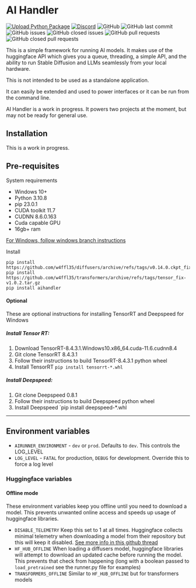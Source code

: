 # AI Handler
[![Upload Python Package](https://github.com/Capsize-Games/aihandler/actions/workflows/python-publish.yml/badge.svg)](https://github.com/Capsize-Games/aihandler/actions/workflows/python-publish.yml)
[![Discord](https://img.shields.io/discord/839511291466219541?color=5865F2&logo=discord&logoColor=white)](https://discord.gg/PUVDDCJ7gz)
![GitHub](https://img.shields.io/github/license/Capsize-Games/aihandler)
![GitHub last commit](https://img.shields.io/github/last-commit/Capsize-Games/aihandler)
![GitHub issues](https://img.shields.io/github/issues/Capsize-Games/aihandler)
![GitHub closed issues](https://img.shields.io/github/issues-closed/Capsize-Games/aihandler)
![GitHub pull requests](https://img.shields.io/github/issues-pr/Capsize-Games/aihandler)
![GitHub closed pull requests](https://img.shields.io/github/issues-pr-closed/Capsize-Games/aihandler)

This is a simple framework for running AI models. It makes use of the huggingface API
which gives you a queue, threading, a simple API, and the ability to run Stable Diffusion and LLMs seamlessly
from your local hardware.

This is not intended to be used as a standalone application.

It can easily be extended and used to power interfaces or it can be run from the command line.

AI Handler is a work in progress. It powers two projects at the moment, but may not be ready for general use.

## Installation

This is a work in progress.

## Pre-requisites

System requirements

- Windows 10+
- Python 3.10.8
- pip 23.0.1
- CUDA toolkit 11.7
- CUDNN 8.6.0.163
- Cuda capable GPU
- 16gb+ ram

[For Windows, follow windows branch instructions](https://github.com/Capsize-Games/aihandler/tree/develop-windows)

Install
```
pip install https://github.com/w4ffl35/diffusers/archive/refs/tags/v0.14.0.ckpt_fix_0.0.1.tar.gz
pip install https://github.com/w4ffl35/transformers/archive/refs/tags/tensor_fix-v1.0.2.tar.gz
pip install aihandler
```

#### Optional

These are optional instructions for installing TensorRT and Deepspeed for Windows

##### Install Tensor RT:

1. Download TensorRT-8.4.3.1.Windows10.x86_64.cuda-11.6.cudnn8.4
2. Git clone TensorRT 8.4.3.1
3. Follow their instructions to build TensorRT-8.4.3.1 python wheel
4. Install TensorRT `pip install tensorrt-*.whl`
 
##### Install Deepspeed:

1. Git clone Deepspeed 0.8.1
2. Follow their instructions to build Deepspeed python wheel
3. Install Deepspeed `pip install deepspeed-*.whl

---

## Environment variables

- `AIRUNNER_ENVIRONMENT` - `dev` or `prod`. Defaults to `dev`. This controls the LOG_LEVEL
- `LOG_LEVEL` - `FATAL` for production, `DEBUG` for development. Override this to force a log level

### Huggingface variables

#### Offline mode

These environment variables keep you offline until you need to download a model. This prevents unwanted online access and speeds up usage of huggingface libraries.

- `DISABLE_TELEMETRY` Keep this set to 1 at all times. Huggingface collects minimal telemetry when downloading a model from their repository but this will keep it disabled. [See more info in this github thread](https://github.com/huggingface/diffusers/pull/1833#issuecomment-1368484414)
- `HF_HUB_OFFLINE` When loading a diffusers model, huggingface libraries will attempt to download an updated cache before running the model. This prevents that check from happening (long with a boolean passed to `load_pretrained` see the runner.py file for examples)
- `TRANSFORMERS_OFFLINE` Similar to `HF_HUB_OFFLINE` but for transformers models
